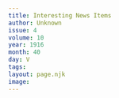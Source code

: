 ```yaml
---
title: Interesting News Items
author: Unknown
issue: 4
volume: 10
year: 1916
month: 40
day: V
tags:
layout: page.njk
image:
---
```





